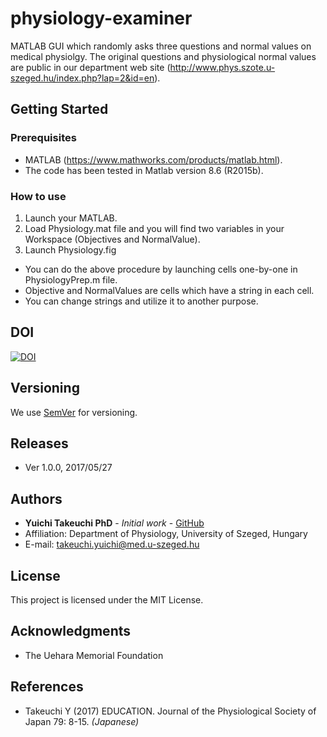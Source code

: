 # physiology-examiner
MATLAB GUI which randomly asks three questions and normal values on medical physiolgy. The original questions and physiological normal values are public in our department web site (http://www.phys.szote.u-szeged.hu/index.php?lap=2&id=en).

## Getting Started

### Prerequisites
* MATLAB (https://www.mathworks.com/products/matlab.html).
* The code has been tested in Matlab version 8.6 (R2015b).

### How to use
1. Launch your MATLAB.
2. Load Physiology.mat file and you will find two variables in your Workspace (Objectives and NormalValue).
3. Launch Physiology.fig

* You can do the above procedure by launching cells one-by-one in PhysiologyPrep.m file.
* Objective and NormalValues are cells which have a string in each cell.
* You can change strings and utilize it to another purpose.

## DOI
[![DOI](https://zenodo.org/badge/DOI/10.5281/zenodo.583685.svg)](https://doi.org/10.5281/zenodo.583685)

## Versioning
We use [SemVer](http://semver.org/) for versioning.

## Releases
* Ver 1.0.0, 2017/05/27

## Authors
* **Yuichi Takeuchi PhD** - *Initial work* - [GitHub](https://github.com/yuichi-takeuchi)
* Affiliation: Department of Physiology, University of Szeged, Hungary
* E-mail: takeuchi.yuichi@med.u-szeged.hu

## License
This project is licensed under the MIT License.

## Acknowledgments
* The Uehara Memorial Foundation

## References
* Takeuchi Y (2017) EDUCATION. Journal of the Physiological Society of Japan 79: 8-15. *(Japanese)*
